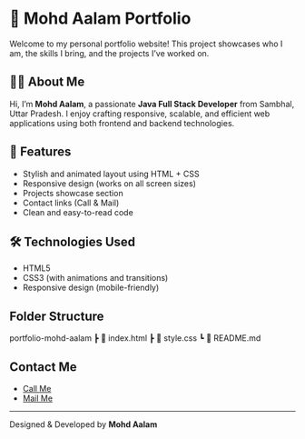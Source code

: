 # 💼 Mohd Aalam Portfolio

Welcome to my personal portfolio website! This project showcases who I am, the skills I bring, and the projects I’ve worked on.

## 👨‍💻 About Me

Hi, I’m **Mohd Aalam**, a passionate **Java Full Stack Developer** from Sambhal, Uttar Pradesh. I enjoy crafting responsive, scalable, and efficient web applications using both frontend and backend technologies.


## 🚀 Features

- Stylish and animated layout using HTML + CSS
- Responsive design (works on all screen sizes)
- Projects showcase section
- Contact links (Call & Mail)
- Clean and easy-to-read code

## 🛠 Technologies Used

- HTML5
- CSS3 (with animations and transitions)
- Responsive design (mobile-friendly)


##  Folder Structure
portfolio-mohd-aalam
┣ 📄 index.html
┣ 📄 style.css
┗ 📄 README.md

## Contact Me

- [Call Me](tel:+8218372642)
- [Mail Me](aalam.fsdev@gmail.com)

---
Designed & Developed by **Mohd Aalam**
